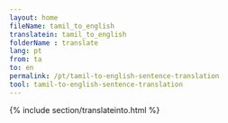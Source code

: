 ```yaml
---
layout: home
fileName: tamil_to_english
translatein: tamil_to_english
folderName : translate
lang: pt
from: ta
to: en
permalink: /pt/tamil-to-english-sentence-translation
tool: tamil-to-english-sentence-translation
---
```

{% include section/translateinto.html %}
